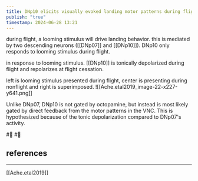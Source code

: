 ```yaml
---
title: DNp10 elicits visually evoked landing motor patterns during flight
publish: "true"
timestamp: 2024-06-28 13:21
---
```

during flight, a looming stimulus will drive landing behavior. this is mediated by two descending neurons ([[DNp07]] and [[DNp10]]). DNp10 only responds to looming stimulus during flight.

in response to looming stimulus. [[DNp10]] is tonically depolarized during flight and repolarizes at flight cessation. 

left is looming stimulus presented during flight, center is presenting during nonflight and right is superimposed. 
![[Ache.etal2019_image-22-x227-y641.png]]

Unlike DNp07, DNp10 is not gated by octopamine, but instead is most likely gated by direct feedback from the motor patterns in the VNC. This is hypothesized because of the tonic depolarization compared to DNp07's activity.

#🥚 #🌱 
## references
---
[[Ache.etal2019]]
